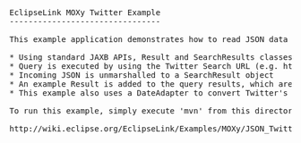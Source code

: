<pre>

EclipseLink MOXy Twitter Example
--------------------------------

This example application demonstrates how to read JSON data into objects mapped with EclipseLink JAXB.

* Using standard JAXB APIs, Result and SearchResults classes are mapped to a subset of the JSON data returned from a Twitter query
* Query is executed by using the Twitter Search URL (e.g. http://search.twitter.com/search.json?q=jaxb)
* Incoming JSON is unmarshalled to a SearchResult object
* An example Result is added to the query results, which are then marshalled to System.out
* This example also uses a DateAdapter to convert Twitter's timestamp format to a java.util.Date

To run this example, simply execute 'mvn' from this directory, or run a Maven build in Eclipse.

http://wiki.eclipse.org/EclipseLink/Examples/MOXy/JSON_Twitter

</pre>